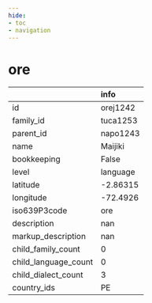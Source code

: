 ```yaml
---
hide:
- toc
- navigation
---
```

# ore
|                      | info     |
|:---------------------|:---------|
| id                   | orej1242 |
| family_id            | tuca1253 |
| parent_id            | napo1243 |
| name                 | Maijiki  |
| bookkeeping          | False    |
| level                | language |
| latitude             | -2.86315 |
| longitude            | -72.4926 |
| iso639P3code         | ore      |
| description          | nan      |
| markup_description   | nan      |
| child_family_count   | 0        |
| child_language_count | 0        |
| child_dialect_count  | 3        |
| country_ids          | PE       |